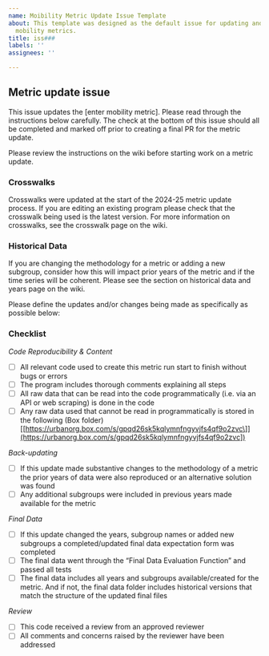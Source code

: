 ```yaml
---
name: Moibility Metric Update Issue Template
about: This template was designed as the default issue for updating and/or changing
  mobility metrics.
title: iss###
labels: ''
assignees: ''

---
```


## Metric update issue

This issue updates the \[enter mobility metric\]. Please read through the instructions below carefully. The check at the bottom of this issue should all be completed and marked off prior to creating a final PR for the metric update.

Please review the instructions on the wiki before starting work on a metric update.

### Crosswalks

Crosswalks were updated at the start of the 2024-25 metric update process. If you are editing an existing program please check that the crosswalk being used is the latest version. For more information on crosswalks, see the crosswalk page on the wiki.

### Historical Data

If you are changing the methodology for a metric or adding a new subgroup, consider how this will impact prior years of the metric and if the time series will be coherent. Please see the section on historical data and years page on the wiki.

Please define the updates and/or changes being made as specifically as possible below:

### Checklist

*Code Reproducibility & Content*

-   [ ] All relevant code used to create this metric run start to finish without bugs or errors
-   [ ] The program includes thorough comments explaining all steps
-   [ ] All raw data that can be read into the code programmatically (i.e. via an API or web scraping) is done in the code
-   [ ] Any raw data used that cannot be read in programmatically is stored in the following (Box folder)\[[https://urbanorg.box.com/s/gpqd26sk5kqlymnfngyvjfs4qf9o2zvc\]](https://urbanorg.box.com/s/gpqd26sk5kqlymnfngyvjfs4qf9o2zvc])

*Back-updating*

-   [ ] If this update made substantive changes to the methodology of a metric the prior years of data were also reproduced or an alternative solution was found
-   [ ] Any additional subgroups were included in previous years made available for the metric

*Final Data*

-   [ ] If this update changed the years, subgroup names or added new subgroups a completed/updated final data expectation form was completed
-   [ ] The final data went through the “Final Data Evaluation Function” and passed all tests
-   [ ] The final data includes all years and subgroups available/created for the metric. And if not, the final data folder includes historical versions that match the structure of the updated final files

*Review*

-   [ ] This code received a review from an approved reviewer
-   [ ] All comments and concerns raised by the reviewer have been addressed
